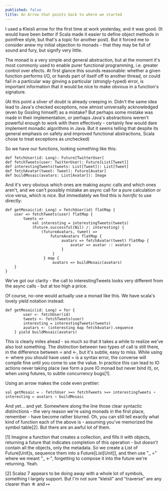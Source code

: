```yaml
---
published: false
title: An Arrow that points back to where we started
---
```


I used a Kleisli arrow for the first time at work yesterday, and it was good. (It would have been better if Scala made it easier to define object methods in pointfree style, but that's a topic for another post). But it forced me to consider anew my initial objection to monads - that they may be full of sound and fury, but signify very little.

The monad is a very simple and general abstraction, but at the moment it's most commonly used to enable purer functional programming, i.e. greater control over efects. At first glance this sounds reasonable: whether a given function performs I/O, or hands part of itself off to another thread, or could fail in a particular way ginving a particular (strongly-typed) error, is important information that it would be nice to make obvious in a function's signature.

(At this point a sliver of doubt is already creeping in. Didn't the same idea lead to Java's checked exceptions, now almost universally acknowledged (even by Gosling himself) as a mistake? But perhaps some mistake was made in their implementation, or perhaps Java's abstractions weren't powerful enough to work with them effectively - certainly few would dare implement monadic algorithms in Java. But it seems telling that despite its general emphasis on safety and improved functional abstractions, Scala chose to treat exceptions as unchecked)

So we have our functions, looking something like this:

    def fetchUser(id: Long): Future[TwitterUser]
    def fetchTweets(user: TwitterUser): Future[List[Tweet]]
    def interestingTweets(tweets: List[Tweet]): List[Tweet]
    def fetchAvatar(tweet: Tweet): Future[Avatar]
    def buildMosaic(avatars: List[Avatar]): Image

And it's very obvious which ones are making async calls and which ones aren't, and we can't possibly mistake an async call for a pure calculation or vice versa, which is nice. But immediately we find this is *horrific* to use directly:

    def getMosaic(id: Long) = fetchUser(id) flatMap {
        user => fetchTweets(user) flatMap {
            tweets =>
                val interesting = interestingTweets(tweets)
                (Future.successful(Nil) /: interesting) {
                    (futureAvatars, tweet) =>
                        futureAvatars flatMap {
                             avatars => fetchAvatar(tweet) flatMap {
                                 avatar => avatar :: avatars
                             }
                         }
                     } map {
                         avatars => buildMosaic(avatars)
        }
    }

We've got our clarity - the call to interestingTweets looks very different from the async calls - but at too high a price.

Of course, no-one would actually use a monad like this. We have scala's lovely yield notation instead:

    def getMosaic(id: Long) = for {
            user <- fetchUser(id)
            tweets <- fetchTweets(user)
            interesting = interestingTweets(tweets)
            avatars <- (interesting map fetchAvatar).sequence
        } yield buildMosaic(avatars)

This is clearly miles ahead - so much so that it takes a while to realize we've also lost something. The distinction between two types of call is still there, in the difference between = and <-, but it's subtle, easy to miss. While using <- where you should have used = is a syntax error, the converse will compile fine until you come to use the value. In practice this can lead to IO actions never taking place (we form a pure IO monad but never bind it), or, when using futures, to subtle concurrency bugs[1].

Using an arrow makes the code even prettier:

    val getMosaic = ☆ fetchUser >=> fetchTweets >=> interestingTweets ∘ interesting ↦ avatars ∘ buildMosaic

And yet... and yet. Somewhere along the line those clear syntactic distinctions - the very reason we're using monads in the first place, remember - have become rather blurred. Oh, you can still tell exactly what kind of function each of the above is - assuming you've memorized the symbol table[2]. But there are an awful lot of them.

[1] Imagine a function that creates a collection, and fills it with objects, returning a future that indicates completion of this operation - but *doesn't* contain all the objects, only the metadata. So we create a List of Future[Unit]s, sequence them into a Future[List[Unit]], and then use "\_ =" where we meant "\_ <-", forgetting to compose it into the future we're returning. Yeah.

[2] Scalaz 7 appears to be doing away with a whole lot of symbols, something I largely support. But I'm not sure "kleisli" and "traverse" are any clearer than ☆ and ↦